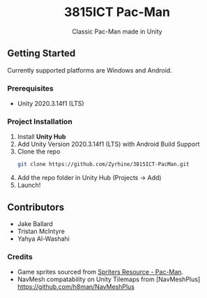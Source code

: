 <p align="center">
  <h1 align="center">3815ICT Pac-Man</h1>
  <p align="center">Classic Pac-Man made in Unity</p>
</p>

## Getting Started
Currently supported platforms are Windows and Android. 

### Prerequisites
* Unity 2020.3.14f1 (LTS)

### Project Installation
1. Install **Unity Hub**
2. Add Unity Version 2020.3.14f1 (LTS) with Android Build Support
3. Clone the repo
   ```sh
   git clone https://github.com/Zyrhine/3815ICT-PacMan.git
   ```
4. Add the repo folder in Unity Hub (Projects -> Add)
5. Launch!

## Contributors
- Jake Ballard
- Tristan McIntyre
- Yahya Al-Washahi

### Credits
- Game sprites sourced from [Spriters Resource - Pac-Man](https://www.spriters-resource.com/arcade/pacman/).
- NavMesh compatability on Unity Tilemaps from [NavMeshPlus] https://github.com/h8man/NavMeshPlus
